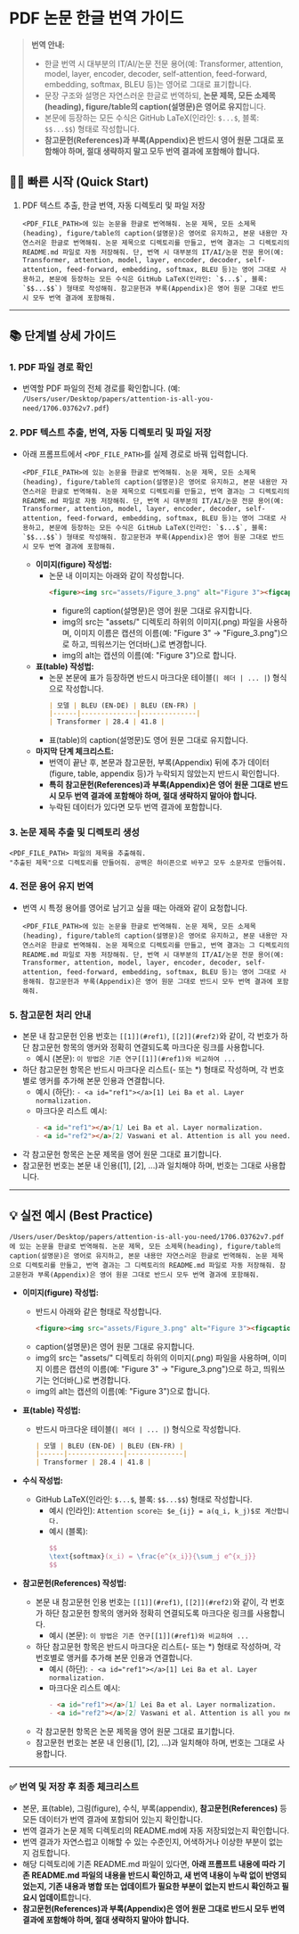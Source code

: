 # PDF 논문 한글 번역 가이드

> **번역 안내:**
> - 한글 번역 시 대부분의 IT/AI/논문 전문 용어(예: Transformer, attention, model, layer, encoder, decoder, self-attention, feed-forward, embedding, softmax, BLEU 등)는 영어로 그대로 표기합니다.
> - 문장 구조와 설명은 자연스러운 한글로 번역하되, **논문 제목, 모든 소제목(heading), figure/table의 caption(설명문)은 영어로 유지**합니다.
> - 본문에 등장하는 모든 수식은 GitHub LaTeX(인라인: `$...$`, 블록: `$$...$$`) 형태로 작성합니다.
> - **참고문헌(References)과 부록(Appendix)은 반드시 영어 원문 그대로 포함해야 하며, 절대 생략하지 말고 모두 번역 결과에 포함해야 합니다.**

## 🏃‍♂️ 빠른 시작 (Quick Start)

1. PDF 텍스트 추출, 한글 번역, 자동 디렉토리 및 파일 저장
   ```
   <PDF_FILE_PATH>에 있는 논문을 한글로 번역해줘. 논문 제목, 모든 소제목(heading), figure/table의 caption(설명문)은 영어로 유지하고, 본문 내용만 자연스러운 한글로 번역해줘. 논문 제목으로 디렉토리를 만들고, 번역 결과는 그 디렉토리의 README.md 파일로 자동 저장해줘. 단, 번역 시 대부분의 IT/AI/논문 전문 용어(예: Transformer, attention, model, layer, encoder, decoder, self-attention, feed-forward, embedding, softmax, BLEU 등)는 영어 그대로 사용하고, 본문에 등장하는 모든 수식은 GitHub LaTeX(인라인: `$...$`, 블록: `$$...$$`) 형태로 작성해줘. 참고문헌과 부록(Appendix)은 영어 원문 그대로 반드시 모두 번역 결과에 포함해줘.
   ```

---

## 📚 단계별 상세 가이드

### 1. PDF 파일 경로 확인
- 번역할 PDF 파일의 전체 경로를 확인합니다. (예: `/Users/user/Desktop/papers/attention-is-all-you-need/1706.03762v7.pdf`)

### 2. PDF 텍스트 추출, 번역, 자동 디렉토리 및 파일 저장
- 아래 프롬프트에서 `<PDF_FILE_PATH>`를 실제 경로로 바꿔 입력합니다.
  ```
  <PDF_FILE_PATH>에 있는 논문을 한글로 번역해줘. 논문 제목, 모든 소제목(heading), figure/table의 caption(설명문)은 영어로 유지하고, 본문 내용만 자연스러운 한글로 번역해줘. 논문 제목으로 디렉토리를 만들고, 번역 결과는 그 디렉토리의 README.md 파일로 자동 저장해줘. 단, 번역 시 대부분의 IT/AI/논문 전문 용어(예: Transformer, attention, model, layer, encoder, decoder, self-attention, feed-forward, embedding, softmax, BLEU 등)는 영어 그대로 사용하고, 본문에 등장하는 모든 수식은 GitHub LaTeX(인라인: `$...$`, 블록: `$$...$$`) 형태로 작성해줘. 참고문헌과 부록(Appendix)은 영어 원문 그대로 반드시 모두 번역 결과에 포함해줘.
  ```
  - **이미지(figure) 작성법:**
    - 논문 내 이미지는 아래와 같이 작성합니다.
        ```html
        <figure><img src="assets/Figure_3.png" alt="Figure 3"><figcaption><p>Figure 3: ...</p></figcaption></figure>
        ```
      - figure의 caption(설명문)은 영어 원문 그대로 유지합니다.
      - img의 src는 "assets/" 디렉토리 하위의 이미지(.png) 파일을 사용하며, 이미지 이름은 캡션의 이름(예: "Figure 3" → "Figure_3.png")으로 하고, 띄워쓰기는 언더바(_)로 변경합니다.
      - img의 alt는 캡션의 이름(예: "Figure 3")으로 합니다.
  - **표(table) 작성법:**
    - 논문 본문에 표가 등장하면 반드시 마크다운 테이블(`| 헤더 | ... |`) 형식으로 작성합니다.
      ```markdown
      | 모델 | BLEU (EN-DE) | BLEU (EN-FR) |
      |------|--------------|--------------|
      | Transformer | 28.4 | 41.8 |
      ```
    - 표(table)의 caption(설명문)도 영어 원문 그대로 유지합니다.
  - **마지막 단계 체크리스트:**
    - 번역이 끝난 후, 본문과 참고문헌, 부록(Appendix) 뒤에 추가 데이터(figure, table, appendix 등)가 누락되지 않았는지 반드시 확인합니다.
    - **특히 참고문헌(References)과 부록(Appendix)은 영어 원문 그대로 반드시 모두 번역 결과에 포함해야 하며, 절대 생략하지 말아야 합니다.**
    - 누락된 데이터가 있다면 모두 번역 결과에 포함합니다.

### 3. 논문 제목 추출 및 디렉토리 생성
  ```
  <PDF_FILE_PATH> 파일의 제목을 추출해줘.
  "추출된 제목"으로 디렉토리를 만들어줘. 공백은 하이픈으로 바꾸고 모두 소문자로 만들어줘.
  ```

### 4. 전문 용어 유지 번역
- 번역 시 특정 용어를 영어로 남기고 싶을 때는 아래와 같이 요청합니다.
  ```
  <PDF_FILE_PATH>에 있는 논문을 한글로 번역해줘. 논문 제목, 모든 소제목(heading), figure/table의 caption(설명문)은 영어로 유지하고, 본문 내용만 자연스러운 한글로 번역해줘. 논문 제목으로 디렉토리를 만들고, 번역 결과는 그 디렉토리의 README.md 파일로 자동 저장해줘. 단, 번역 시 대부분의 IT/AI/논문 전문 용어(예: Transformer, attention, model, layer, encoder, decoder, self-attention, feed-forward, embedding, softmax, BLEU 등)는 영어 그대로 사용해줘. 참고문헌과 부록(Appendix)은 영어 원문 그대로 반드시 모두 번역 결과에 포함해줘.
  ```

### 5. 참고문헌 처리 안내
- 본문 내 참고문헌 인용 번호는 `[[1]](#ref1)`, `[[2]](#ref2)`와 같이, 각 번호가 하단 참고문헌 항목의 앵커와 정확히 연결되도록 마크다운 링크를 사용합니다.
  - 예시 (본문): `이 방법은 기존 연구[[1]](#ref1)와 비교하여 ...`
- 하단 참고문헌 항목은 반드시 마크다운 리스트(- 또는 *) 형태로 작성하며, 각 번호별로 앵커를 추가해 본문 인용과 연결합니다.
  - 예시 (하단): `- <a id="ref1"></a>[1] Lei Ba et al. Layer normalization.`
  - 마크다운 리스트 예시:
    ```markdown
    - <a id="ref1"></a>[1] Lei Ba et al. Layer normalization.
    - <a id="ref2"></a>[2] Vaswani et al. Attention is all you need.
    ```
- 각 참고문헌 항목은 논문 제목을 영어 원문 그대로 표기합니다.
- 참고문헌 번호는 본문 내 인용([1], [2], ...)과 일치해야 하며, 번호는 그대로 사용합니다.

---

## 💡 실전 예시 (Best Practice)

```
/Users/user/Desktop/papers/attention-is-all-you-need/1706.03762v7.pdf 에 있는 논문을 한글로 번역해줘. 논문 제목, 모든 소제목(heading), figure/table의 caption(설명문)은 영어로 유지하고, 본문 내용만 자연스러운 한글로 번역해줘. 논문 제목으로 디렉토리를 만들고, 번역 결과는 그 디렉토리의 README.md 파일로 자동 저장해줘. 참고문헌과 부록(Appendix)은 영어 원문 그대로 반드시 모두 번역 결과에 포함해줘.
```

- **이미지(figure) 작성법:**
  - 반드시 아래와 같은 형태로 작성합니다.
    ```html
    <figure><img src="assets/Figure_3.png" alt="Figure 3"><figcaption><p>Figure 3: ...</p></figcaption></figure>
    ```
  - caption(설명문)은 영어 원문 그대로 유지합니다.
  - img의 src는 "assets/" 디렉토리 하위의 이미지(.png) 파일을 사용하며, 이미지 이름은 캡션의 이름(예: "Figure 3" → "Figure_3.png")으로 하고, 띄워쓰기는 언더바(_)로 변경합니다.
  - img의 alt는 캡션의 이름(예: "Figure 3")으로 합니다.

- **표(table) 작성법:**
  - 반드시 마크다운 테이블(`| 헤더 | ... |`) 형식으로 작성합니다.
    ```markdown
    | 모델 | BLEU (EN-DE) | BLEU (EN-FR) |
    |------|--------------|--------------|
    | Transformer | 28.4 | 41.8 |
    ```

- **수식 작성법:**
  - GitHub LaTeX(인라인: `$...$`, 블록: `$$...$$`) 형태로 작성합니다.
    - 예시 (인라인): `Attention score는 $e_{ij} = a(q_i, k_j)$로 계산합니다.`
    - 예시 (블록):
      ```latex
      $$
      \text{softmax}(x_i) = \frac{e^{x_i}}{\sum_j e^{x_j}}
      $$
      ```

- **참고문헌(References) 작성법:**
  - 본문 내 참고문헌 인용 번호는 `[[1]](#ref1)`, `[[2]](#ref2)`와 같이, 각 번호가 하단 참고문헌 항목의 앵커와 정확히 연결되도록 마크다운 링크를 사용합니다.
    - 예시 (본문): `이 방법은 기존 연구[[1]](#ref1)와 비교하여 ...`
  - 하단 참고문헌 항목은 반드시 마크다운 리스트(- 또는 *) 형태로 작성하며, 각 번호별로 앵커를 추가해 본문 인용과 연결합니다.
    - 예시 (하단): `- <a id="ref1"></a>[1] Lei Ba et al. Layer normalization.`
    - 마크다운 리스트 예시:
      ```markdown
      - <a id="ref1"></a>[1] Lei Ba et al. Layer normalization.
      - <a id="ref2"></a>[2] Vaswani et al. Attention is all you need.
      ```
  - 각 참고문헌 항목은 논문 제목을 영어 원문 그대로 표기합니다.
  - 참고문헌 번호는 본문 내 인용([1], [2], ...)과 일치해야 하며, 번호는 그대로 사용합니다.

---

### ✅ 번역 및 저장 후 최종 체크리스트
- 본문, 표(table), 그림(figure), 수식, 부록(appendix), **참고문헌(References)** 등 모든 데이터가 번역 결과에 포함되어 있는지 확인합니다.
- 번역 결과가 논문 제목 디렉토리의 README.md에 자동 저장되었는지 확인합니다.
- 번역 결과가 자연스럽고 이해할 수 있는 수준인지, 어색하거나 이상한 부분이 없는지 검토합니다.
- 해당 디렉토리에 기존 README.md 파일이 있다면, **아래 프롬프트 내용에 따라 기존 README.md 파일의 내용을 반드시 확인하고, 새 번역 내용이 누락 없이 반영되었는지, 기존 내용과 병합 또는 업데이트가 필요한 부분이 없는지 반드시 확인하고 필요시 업데이트**합니다.
- **참고문헌(References)과 부록(Appendix)은 영어 원문 그대로 반드시 모두 번역 결과에 포함해야 하며, 절대 생략하지 말아야 합니다.**
